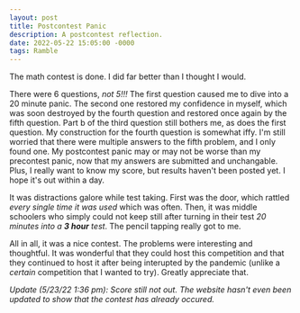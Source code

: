 ```yaml
---
layout: post
title: Postcontest Panic
description: A postcontest reflection.
date: 2022-05-22 15:05:00 -0000
tags: Ramble
---
```


The math contest is done. I did far better than I thought I would. 

There were 6 questions, *not 5!!!* The first question caused me to dive into a 20 minute panic. The second one restored my confidence in myself, which was soon destroyed by the fourth question and restored once again by the fifth question. Part b of the third question still bothers me, as does the first question. My construction for the fourth question is somewhat iffy. I'm still worried that there were multiple answers to the fifth problem, and I only found one. My postcontest panic may or may not be worse than my precontest panic, now that my answers are submitted and unchangable. Plus, I really want to know my score, but results haven't been posted yet. I hope it's out within a day.

It was distractions galore while test taking. First was the door, which rattled *every single time it was used* which was often. Then, it was middle schoolers who simply could not keep still after turning in their test *20 minutes into a **3 hour** test*. The pencil tapping really got to me.

All in all, it was a nice contest. The problems were interesting and thoughtful. It was wonderful that they could host this competition and that they continued to host it after being interupted by the pandemic (unlike a *certain* competition that I wanted to try). Greatly appreciate that.

*Update (5/23/22 1:36 pm): Score still not out. The website hasn't even been updated to show that the contest has already occured.*
